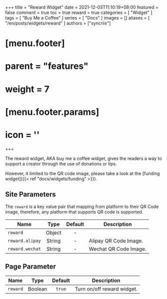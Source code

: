 +++
title = "Reward Widget"
date = 2021-12-03T11:10:19+08:00
featured = false
comment = true
toc = true
reward = true
categories = [
  "Widget"
]
tags = [
  "Buy Me a Coffee"
]
series = [
  "Docs"
]
images = []
aliases = [
  "/en/posts/widgets/reward"
]
authors = ["syncriix"]
# [menu.footer]
#   parent = "features"
#   weight = 7
#   [menu.footer.params]
#     icon = '<i class="fas fa-fw fa-coffee"></i>'
+++

The reward widget, AKA buy me a coffee widget, gives the readers a way to support a creator through the use of donations or tips.

However, it limited to the QR code image, please take a look at the [funding widget]({{< ref "docs/widgets/funding" >}}).

<!--more-->

## Site Parameters

The `reward` is a key value pair that mapping from platform to their QR Code image, therefore, any platform that supports QR code is supported.

| Name | Type | Default | Description
|---|:-:|:-:|---
| `reward` | Object | - | 
| `reward.alipay` | String | - | Alipay QR Code Image.
| `reward.wechat` | String | - | Wechat QR Code Image.

## Page Parameter

| Name | Type | Default | Description
|---|:-:|:-:|---
| `reward` | Boolean | `true` | Turn on/off reward widget.
